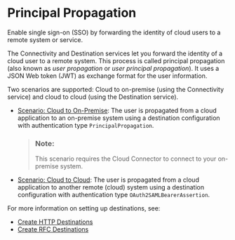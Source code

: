 <!-- loioe2cbb48def4342048362039cc157b12e -->

# Principal Propagation

Enable single sign-on \(SSO\) by forwarding the identity of cloud users to a remote system or service.

The Connectivity and Destination services let you forward the identity of a cloud user to a remote system. This process is called principal propagation \(also known as *user propagation* or *user principal propagation*\). It uses a JSON Web token \(JWT\) as exchange format for the user information.

Two scenarios are supported: Cloud to on-premise \(using the Connectivity service\) and cloud to cloud \(using the Destination service\).

-   [Scenario: Cloud to On-Premise](scenario-cloud-to-on-premise-70b8ef3.md): The user is propagated from a cloud application to an on-premise system using a destination configuration with authentication type `PrincipalPropagation`.

    > ### Note:  
    > This scenario requires the Cloud Connector to connect to your on-premise system.


-   [Scenario: Cloud to Cloud](scenario-cloud-to-cloud-65b11d4.md): The user is propagated from a cloud application to another remote \(cloud\) system using a destination configuration with authentication type `OAuth2SAMLBearerAssertion`.

For more information on setting up destinations, see:

-   [Create HTTP Destinations](create-http-destinations-783fa1c.md)
-   [Create RFC Destinations](create-rfc-destinations-9b3cc68.md)

